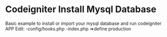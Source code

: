 # Codeigniter Install Mysql Database

Basic example to install or import your mysql database and run codeigniter APP
Edit:
-config/hooks.php
-index.php =>define production
